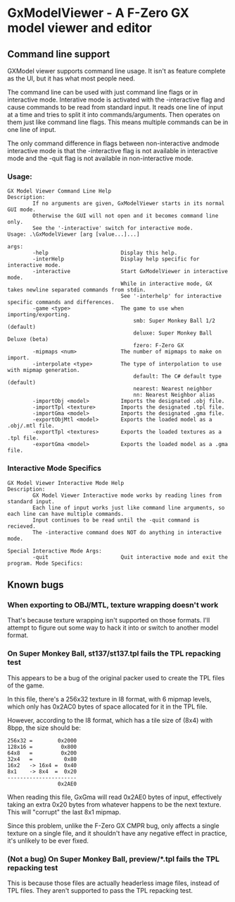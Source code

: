 # GxModelViewer - A F-Zero GX model viewer and editor

## Command line support
GXModel viewer supports command line usage. It isn't as feature complete as the UI, but it
has what most people need.

The command line can be used with just command line flags or in interactive mode. Interative
mode is activated with the -interactive flag and cause commands to be read from standard input.
It reads one line of input at a time and tries to split it into commands/arguments. Then operates
on them just like command line flags. This means multiple commands can be in one line of input.

The only command difference in flags between non-interactive andmode  interactive mode is that the -interactive
flag is not available in interactive mode and the -quit flag is not available in non-interactive mode.

### Usage:
    GX Model Viewer Command Line Help
    Description:
            If no arguments are given, GxModelViewer starts in its normal GUI mode.
            Otherwise the GUI will not open and it becomes command line only.
            See the '-interactive' switch for interactive mode.
    Usage: .\GxModelViewer [arg [value...]...]

    args:
            -help                       Display this help.
            -interHelp                  Display help specific for interactive mode.
            -interactive                Start GxModelViewer in interactive mode.
                                        While in interactive mode, GX takes newline separated commands from stdin.
                                        See '-interhelp' for interactive specific commands and differences.
            -game <type>                The game to use when importing/exporting.
                                            smb: Super Monkey Ball 1/2 (default)
                                            deluxe: Super Monkey Ball Deluxe (beta)
                                            fzero: F-Zero GX
            -mipmaps <num>              The number of mipmaps to make on import.
            -interpolate <type>         The type of interpolation to use with mipmap generation.
                                            default: The C# default type (default)
                                            nearest: Nearest neighbor
                                            nn: Nearest Neighbor alias
            -importObj <model>          Imports the designated .obj file.
            -importTpl <texture>        Imports the designated .tpl file.
            -importGma <model>          Imports the designated .gma file.
            -exportObjMtl <model>       Exports the loaded model as a .obj/.mtl file.
            -exportTpl <textures>       Exports the loaded textures as a .tpl file.
            -exportGma <model>          Exports the loaded model as a .gma file.

### Interactive Mode Specifics
    GX Model Viewer Interactive Mode Help
    Description:
            GX Model Viewer Interactive mode works by reading lines from standard input.
            Each line of input works just like command line arguments, so each line can have multiple commands.
            Input continues to be read until the -quit command is recieved.
            The -interactive command does NOT do anything in interactive mode.

    Special Interactive Mode Args:
            -quit                       Quit interactive mode and exit the program. Mode Specifics:

## Known bugs

### When exporting to OBJ/MTL, texture wrapping doesn't work
That's because texture wrapping isn't supported on those formats. I'll attempt to figure out
some way to hack it into or switch to another model format.

### On Super Monkey Ball, st137/st137.tpl fails the TPL repacking test
This appears to be a bug of the original packer used to create the TPL files of the game.

In this file, there's a 256x32 texture in I8 format, with 6 mipmap levels,
which only has 0x2AC0 bytes of space allocated for it in the TPL file.

However, according to the I8 format, which has a tile size of (8x4) with 8bpp, the size should be:
 
    256x32 =        0x2000
    128x16 =         0x800
    64x8   =         0x200
    32x4   =          0x80
    16x2   -> 16x4 =  0x40
    8x1    -> 8x4  =  0x20
    ----------------------
                    0x2AE0

When reading this file, GxGma will read 0x2AE0 bytes of input, effectively taking an extra 0x20
bytes from whatever happens to be the next texture. This will "corrupt" the last 8x1 mipmap.

Since this problem, unlike the F-Zero GX CMPR bug, only affects a single texture on a single file,
and it shouldn't have any negative effect in practice, it's unlikely to be ever fixed.

### (Not a bug) On Super Monkey Ball, preview/*.tpl fails the TPL repacking test
This is because those files are actually headerless image files, instead of TPL files.
They aren't supported to pass the TPL repacking test.
